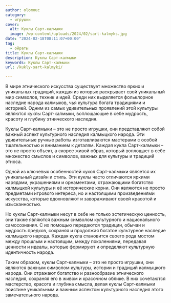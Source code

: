 ```yaml
---
author: olomouc
category:
  - игрушки
cover:
  alt: Куклы Сарт-калмыки
  image: /wp-content/uploads/2024/02/sart-kalmyks.jpg
date: "2024-02-18T08:11:07+00:00"
tag:
  - ойраты
title: Куклы Сарт-калмыки
description: Куклы Сарт-калмыки
keywords: Куклы Сарт-калмыки
url: /kukly-sart-kalmyki/

---
```

В мире этнического искусства существует множество ярких и уникальных традиций, каждая из которых раскрывает свой уникальный мир символов, техник и идей. Среди них выделяется фольклорное наследие народа калмыков, чья культура богата традициями и историей. Одним из самых удивительных проявлений этой культуры являются куклы Сарт-калмыки, воплощающие в себе мудрость, красоту и глубину этнического наследия.

Куклы Сарт-калмыки – это не просто игрушки, они представляют собой важный аспект культурного наследия калмыцкого народа. Эти удивительные ручные работы изготавливаются мастерами с особой тщательностью и вниманием к деталям. Каждая кукла Сарт-калмыки – это не просто объект, а скорее живой образ, который воплощает в себе множество смыслов и символов, важных для культуры и традиций этноса.

Одной из ключевых особенностей кукол Сарт-калмыки является их уникальный дизайн и стиль. Эти куклы часто отличаются яркими нарядами, украшениями и орнаментами, отражающими богатство калмыцкой культуры и её исторические корни. Они являются не просто предметами игрового интереса, но и настоящими произведениями искусства, которые вдохновляют и завораживают своей красотой и изысканностью.

Но куклы Сарт-калмыки несут в себе не только эстетическую ценность, они также являются важным символом культурного и национального самосознания. С их помощью передаются традиции, обычаи и мудрость предков, сохраняя и продолжая богатое культурное наследие калмыцкого народа. Каждая кукла становится своего рода мостом между прошлым и настоящим, между поколениями, передавая ценности и идеалы, которые формируют и определяют культурную идентичность народа.

Таким образом, куклы Сарт-калмыки – это не просто игрушки, они являются важным символом культуры, истории и традиций калмыцкого народа. Они отражают богатство и разнообразие этнического наследия, сохраняя его в живом и красочном облике. В них сочетаются мастерство, красота и глубина смысла, делая куклы Сарт-калмыки поистине уникальным и важным аспектом культурного наследия этого замечательного народа.
